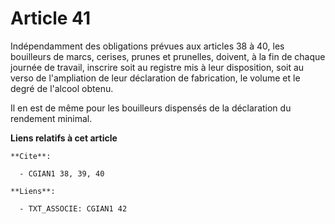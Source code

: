 # Article 41

Indépendamment des obligations prévues aux articles 38 à 40, les bouilleurs de marcs, cerises, prunes et prunelles, doivent,
à la fin de chaque journée de travail, inscrire soit au registre mis à leur disposition, soit au verso de l'ampliation de
leur déclaration de fabrication, le volume et le degré de l'alcool obtenu.

Il en est de même pour les bouilleurs dispensés de la déclaration du rendement minimal.

**Liens relatifs à cet article**

	**Cite**:

	  - CGIAN1 38, 39, 40

	**Liens**:

	  - TXT_ASSOCIE: CGIAN1 42
